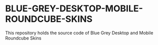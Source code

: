 # BLUE-GREY-DESKTOP-MOBILE-ROUNDCUBE-SKINS
This repository holds the source code of Blue Grey Desktop and Mobile Roundcube Skins

